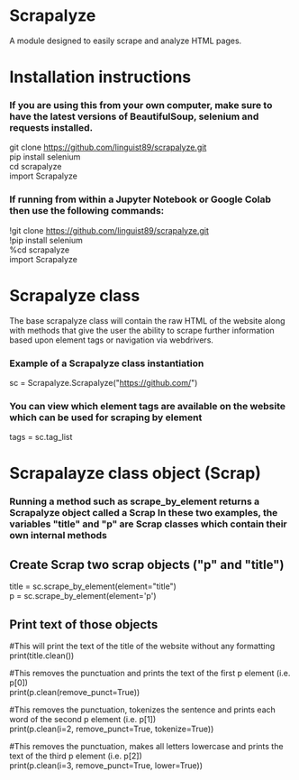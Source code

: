 # Scrapalyze

A module designed to easily scrape and analyze HTML pages. 

# Installation instructions

### If you are using this from your own computer, make sure to have the latest versions of BeautifulSoup, selenium and requests installed.

git clone https://github.com/linguist89/scrapalyze.git  
pip install selenium  
cd scrapalyze  
import Scrapalyze  

### If running from within a Jupyter Notebook or Google Colab then use the following commands:

!git clone https://github.com/linguist89/scrapalyze.git  
!pip install selenium  
%cd scrapalyze  
import Scrapalyze  

# Scrapalyze class

The base scrapalyze class will contain the raw HTML of the website along with methods that give the user the ability to scrape further information based upon element tags or navigation via webdrivers. 

### Example of a Scrapalyze class instantiation

sc = Scrapalyze.Scrapalyze("https://github.com/")

### You can view which element tags are available on the website which can be used for scraping by element 

tags = sc.tag_list  

# Scrapalayze class object (Scrap)
### Running a method such as scrape_by_element returns a Scrapalyze object called a Scrap In these two examples, the variables "title" and "p" are Scrap classes which contain their own internal methods

## Create Scrap two scrap objects ("p" and "title")

title = sc.scrape_by_element(element="title")  
p = sc.scrape_by_element(element='p')   


## Print text of those objects

#This will print the text of the title of the website without any formatting  
print(title.clean())

#This removes the punctuation and prints the text of the first p element (i.e. p[0])  
print(p.clean(remove_punct=True))

#This removes the punctuation, tokenizes the sentence and prints each word of the second p element (i.e. p[1])  
print(p.clean(i=2, remove_punct=True, tokenize=True))

#This removes the punctuation, makes all letters lowercase and prints the text of the third p element (i.e. p[2])  
print(p.clean(i=3, remove_punct=True, lower=True))



